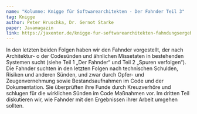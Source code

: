 ```yaml
---
name: "Kolumne: Knigge für Softwarearchitekten - Der Fahnder Teil 3"
tag: Knigge
author: Peter Hruschka, Dr. Gernot Starke
paper: Javamagazin
link: https://jaxenter.de/knigge-fur-softwarearchitekten-fahndungsergebnisse-998
---
```

In den letzten beiden Folgen haben wir den Fahnder vorgestellt, der nach Architektur- o
der Codesünden und ähnlichen Missetaten in bestehenden Systemen sucht 
(siehe Teil 1 „Der Fahnder“ und Teil 2 „Spuren verfolgen“). Die Fahnder suchten in den letzten Folgen nach 
technischen Schulden, Risiken und anderen Sünden, und zwar durch Opfer- und Zeugenvernehmung sowie Bestandsaufnahmen 
im Code und der Dokumentation. Sie überprüften ihre Funde durch Kreuzverhöre und schlugen für die wirklichen Sünden 
im Code Maßnahmen vor. Im dritten Teil diskutieren wir, wie Fahnder mit den Ergebnissen ihrer Arbeit umgehen sollten.

